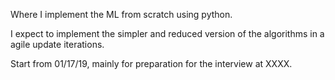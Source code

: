 Where I implement the ML from scratch using python.

I expect to implement the simpler and reduced version of the algorithms in a agile update iterations.

Start from 01/17/19, mainly for preparation for the interview at XXXX.
